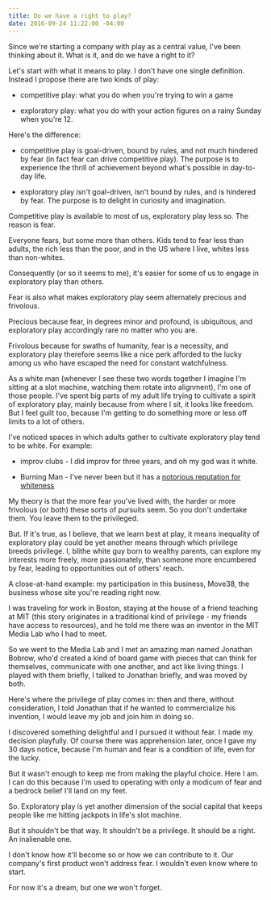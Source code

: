 ```yaml
---
title: Do we have a right to play?
date: 2016-09-24 11:22:00 -04:00
---
```


Since we're starting a company with play as a central value, I've been thinking about it. What is it, and do we have a right to it?

Let's start with what it means to play. I don't have one single definition. Instead I propose there are two kinds of play:

* competitive play: what you do when you're trying to win a game

* exploratory play: what you do with your action figures on a rainy Sunday when you're 12.

Here's the difference:

* competitive play is goal-driven, bound by rules, and not much hindered by fear (in fact fear can drive competitive play). The purpose is to experience the thrill of achievement beyond what's possible in day-to-day life.

* exploratory play isn't goal-driven, isn't bound by rules, and is hindered by fear. The purpose is to delight in curiosity and imagination. 

Competitive play is available to most of us, exploratory play less so. The reason is fear.

Everyone fears, but some more than others. Kids tend to fear less than adults, the rich less than the poor, and in the US where I live, whites less than non-whites.

Consequently (or so it seems to me), it's easier for some of us to engage in exploratory play than others.

Fear is also what makes exploratory play seem alternately precious and frivolous.

Precious because fear, in degrees minor and profound, is ubiquitous, and exploratory play accordingly rare no matter who you are.

Frivolous because for swaths of humanity, fear is a necessity, and exploratory play therefore seems like a nice perk afforded to the lucky among us who have escaped the need for constant watchfulness.

As a white man (whenever I see these two words together I imagine I'm sitting at a slot machine, watching them rotate into alignment), I'm one of those people. I've spent big parts of my adult life trying to cultivate a spirit of exploratory play, mainly because from where I sit, it looks like freedom. But I feel guilt too, because I'm getting to do something more or less off limits to a lot of others.

I've noticed spaces in which adults gather to cultivate exploratory play tend to be white. For example:

* improv clubs - I did improv for three years, and oh my god was it white.

* Burning Man - I've never been but it has a [notorious reputation for whiteness](https://www.theguardian.com/culture/2015/sep/04/burning-man-founder-larry-harvey-race-diversity-silicon-valley)

My theory is that the more fear you've lived with, the harder or more frivolous (or both) these sorts of pursuits seem.  So you don't undertake them. You leave them to the privileged.

But. If it's true, as I believe, that we learn best at play, it means inequality of exploratory play could be yet another means through which privilege breeds privilege. I, blithe white guy born to wealthy parents, can explore my interests more freely, more passionately, than someone more encumbered by fear, leading to opportunities out of others' reach.

A close-at-hand example: my participation in this business, Move38, the business whose site you're reading right now.

I was traveling for work in Boston, staying at the house of a friend teaching at MIT (this story originates in a traditional kind of privilege - my friends have access to resources), and he told me there was an inventor in the MIT Media Lab who I had to meet.

So we went to the Media Lab and I met an amazing man named Jonathan Bobrow, who'd created a kind of board game with pieces that can think for themselves, communicate with one another, and act like living things. I played with them briefly, I talked to Jonathan briefly, and was moved by both.

Here's where the privilege of play comes in: then and there, without consideration, I told Jonathan that if he wanted to commercialize his invention, I would leave my job and join him in doing so.

I discovered something delightful and I pursued it without fear. I made my decision playfully. Of course there was apprehension later, once I gave my 30 days notice, because I'm human and fear is a condition of life, even for the lucky.

But it wasn't enough to keep me from making the playful choice. Here I am. I can do this because I'm used to operating with only a modicum of fear and a bedrock belief I'll land on my feet.

So. Exploratory play is yet another dimension of the social capital that keeps people like me hitting jackpots in life's slot machine.

But it shouldn't be that way. It shouldn't be a privilege. It should be a right. An inalienable one. 

I don't know how it'll become so or how we can contribute to it. Our company's first product won't address fear. I wouldn't even know where to start.

For now it's a dream, but one we won't forget.